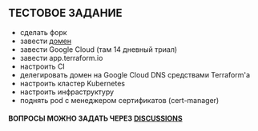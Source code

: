 ## ТЕСТОВОЕ ЗАДАНИЕ

- сделать форк
- завести [домен](https://bit.ly/2HzMymc)
- завести Google Cloud (там 14 дневный триал)
- завести app.terraform.io
- настроить CI
- делегировать домен на Google Cloud DNS средствами Terraform'a
- настроить кластер Kubernetes
- настроить инфраструктуру
- поднять pod с менеджером сертификатов (cert-manager)

#### ВОПРОСЫ МОЖНО ЗАДАТЬ ЧЕРЕЗ [DISCUSSIONS](https://github.com/atls-academy/test/discussions/new)
